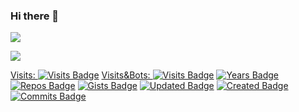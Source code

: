 ### Hi there 👋

<!--
**wser/wser** is a ✨ _special_ ✨ repository because its `README.md` (this file) appears on your GitHub profile.

Here are some ideas to get you started:

- 🔭 I’m currently working on ...
- 🌱 I’m currently learning ...
- 👯 I’m looking to collaborate on ...
- 🤔 I’m looking for help with ...
- 💬 Ask me about ...
- 📫 How to reach me: ...
- 😄 Pronouns: ...
- ⚡ Fun fact: ...
-->

![](https://hit.yhype.me/github/profile?user_id=6226428)

![](https://komarev.com/ghpvc/?username=wser)


[Visits:      ![Visits Badge](https://badges.pufler.dev/visits/wser/wser?size=50&padding=5&bots=false)](https://badges.pufler.dev)
[Visits&Bots: ![Visits Badge](https://badges.pufler.dev/visits/wser/wser?size=50&padding=5&bots=true)](https://badges.pufler.dev)
[![Years Badge](https://badges.pufler.dev/years/wser)](https://badges.pufler.dev)
[![Repos Badge](https://badges.pufler.dev/repos/wser)](https://badges.pufler.dev)
[![Gists Badge](https://badges.pufler.dev/gists/wser)](https://badges.pufler.dev)
[![Updated Badge](https://badges.pufler.dev/updated/wser/wser)](https://badges.pufler.dev)
[![Created Badge](https://badges.pufler.dev/created/wser/wser)](https://badges.pufler.dev)
[![Commits Badge](https://badges.pufler.dev/commits/monthly/wser)](https://badges.pufler.dev)
